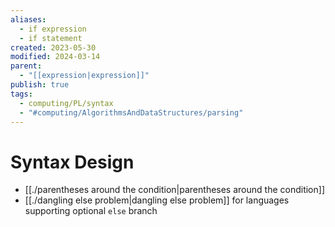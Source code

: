 ```yaml
---
aliases:
  - if expression
  - if statement
created: 2023-05-30
modified: 2024-03-14
parent:
  - "[[expression|expression]]"
publish: true
tags:
  - computing/PL/syntax
  - "#computing/AlgorithmsAndDataStructures/parsing"
---
```


# Syntax Design
- [[./parentheses around the condition|parentheses around the condition]]
- [[./dangling else problem|dangling else problem]] for languages supporting optional `else` branch